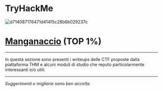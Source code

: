 # TryHackMe

![d714087176471d414f5c28b6b029237c](https://github.com/Manganaccio/Manganaccio/assets/137283468/1f78bb81-30e5-4de1-b2e2-a41a17d665e2)



# [Manganaccio](https://tryhackme.com/p/Manganaccio) (TOP 1%)
  
  <script> src="https://tryhackme.com/badge/1131274"</script>
  
*****

In questa sezione sono presenti i writeups delle CTF proposte dalla piattaforma THM e alcuni moduli di studio che reputo particolarmente interessanti e/o utili.


*****
_Suggerimenti e migliorie sono ben accette._
